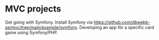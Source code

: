 MVC projects
================

Get going with Symfony. Install Symfony via https://github.com/dbwebb-se/mvc/tree/main/example/symfony. Developing an app för a specific card game using Symfony/PHP.
